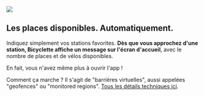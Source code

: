 ![](images/screenshots/Notification@2x.png)

## Les places disponibles. Automatiquement.

Indiquez simplement vos stations favorites. **Dès que vous approchez d'une station, Bicyclette affiche un message sur l'écran d'accueil**, avec le nombre de places et de vélos disponibles.

En fait, vous n'avez même plus à ouvrir l'app&nbsp;!

Comment ça marche ? Il s'agit de "barrières virtuelles", aussi appelées "geofences" ou "monitored regions". [Tous les détails techniques ici](monitoredregions.html).